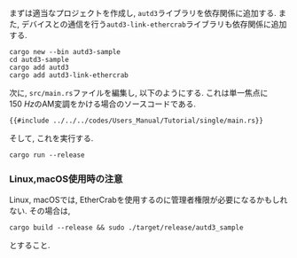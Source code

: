 まずは適当なプロジェクトを作成し, `autd3`ライブラリを依存関係に追加する.
また, デバイスとの通信を行う`autd3-link-ethercrab`ライブラリも依存関係に追加する.

```shell
cargo new --bin autd3-sample
cd autd3-sample
cargo add autd3
cargo add autd3-link-ethercrab
```

次に, `src/main.rs`ファイルを編集し, 以下のようにする.
これは単一焦点に$\SI{150}{Hz}$のAM変調をかける場合のソースコードである.

```rust,should_panic,name=main.rs,edition2024
{{#include ../../../codes/Users_Manual/Tutorial/single/main.rs}}
```

そして, これを実行する.

```shell
cargo run --release
```

### Linux,macOS使用時の注意

Linux, macOSでは, EtherCrabを使用するのに管理者権限が必要になるかもしれない.
その場合は, 
```shell
cargo build --release && sudo ./target/release/autd3_sample
```
とすること.
